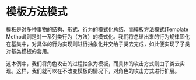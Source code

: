 # 模板方法模式

模板是对多种事物的结构、形式、行为的模式化总结，而模板方法模式(Template Method)则是对一系列类行为（方法）的模式化。我们将总结出来的行为规律固化在基类中，对具体的行为实现则进行抽象化并交给子类去完成，如此便实现了子类对基类模板的套用。

这本例中，我们将角色攻击的过程抽象为模板，而具体的攻击方式则由子类去实现。这样，我们就可以在不改变模板的情况下，对角色的攻击方式进行扩展。